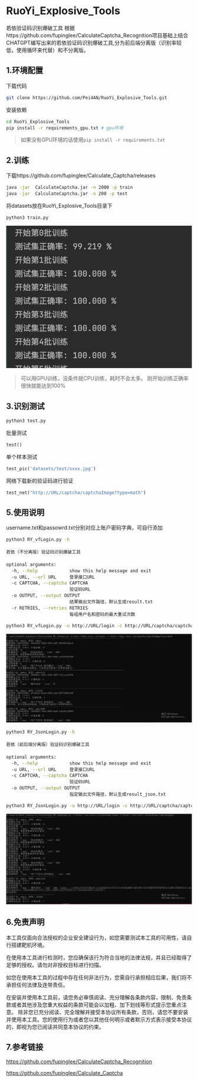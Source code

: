 # RuoYi_Explosive_Tools
若依验证码识别爆破工具
根据https://github.com/fupinglee/CalculateCaptcha_Recognition项目基础上结合CHATGPT编写出来的若依验证码识别爆破工具,分为前后端分离版（识别率较低，使用循环来代替）和不分离版。
## 1.环境配置
下载代码
```bash
git clone https://github.com/Pei4AN/RuoYi_Explosive_Tools.git
```
安装依赖
```bash
cd RuoYi_Explosive_Tools
pip install -r requirements_gpu.txt # gpu环境 
```
>如果没有GPU环境的话使用`pip install -r requirements.txt`


## 2.训练
下载https://github.com/fupinglee/Calculate_Captcha/releases

```bash
java -jar  CalculateCaptcha.jar -n 2000 -p train
java -jar  CalculateCaptcha.jar -n 200 -p test
```
将datasets放在RuoYi_Explosive_Tools目录下

```bash
python3 train.py
```
![训练图片](images/train.png)

> 可以用GPU训练，没条件就CPU训练，耗时不会太多。
> 刚开始训练正确率很快就能达到100%

## 3.识别测试

```bash
python3 test.py
```
批量测试

```python
test()
```

单个样本测试
```python
test_pic('datasets/test/xxxx.jpg')
```

网络下载新的验证码进行验证
```python
test_net("http://URL/captcha/captchaImage?type=math")
```

## 5.使用说明
username.txt和passowrd.txt分别对应上账户密码字典，可自行添加
```bash
python3 RY_vfLogin.py -h

若依（不分离版）验证码识别爆破工具

optional arguments:
  -h, --help            show this help message and exit
  -u URL, --url URL     登录接口URL
  -c CAPTCHA, --captcha CAPTCHA
                        验证码URL
  -o OUTPUT, --output OUTPUT
                        结果输出文件路径，默认生成result.txt
  -r RETRIES, --retries RETRIES
                        每组用户名和密码的最大重试次数
```
```bash
python3 RY_vfLogin.py -u http://URL/login -c http://URL/captcha/captchaImage?type=math
```
![若依（不分离版）验证码识别爆破工具使用](images/RY_vfLogin.jpg)


```bash
python3 RY_JsonLogin.py -h

若依（前后端分离版）验证码识别爆破工具

optional arguments:
  -h, --help            show this help message and exit
  -u URL, --url URL     登录接口URL
  -c CAPTCHA, --captcha CAPTCHA
                        验证码URL
  -o OUTPUT, --output OUTPUT
                        指定输出文件路径，默认生成result_json.txt
```

```bash
python3 RY_JsonLogin.py -u http://URL/login -c http://URL/captcha/captchaImage?type=math
```
![若依（不分离版）验证码识别爆破工具使用](images/RY_JsonLogin.jpg)


## 6.免责声明
本工具仅面向合法授权的企业安全建设行为，如您需要测试本工具的可用性，请自行搭建靶机环境。

在使用本工具进行检测时，您应确保该行为符合当地的法律法规，并且已经取得了足够的授权。请勿对非授权目标进行扫描。

如您在使用本工具的过程中存在任何非法行为，您需自行承担相应后果，我们将不承担任何法律及连带责任。

在安装并使用本工具前，请您务必审慎阅读、充分理解各条款内容，限制、免责条款或者其他涉及您重大权益的条款可能会以加粗、加下划线等形式提示您重点注意。 除非您已充分阅读、完全理解并接受本协议所有条款，否则，请您不要安装并使用本工具。您的使用行为或者您以其他任何明示或者默示方式表示接受本协议的，即视为您已阅读并同意本协议的约束。

## 7.参考链接
https://github.com/fupinglee/CalculateCaptcha_Recognition

https://github.com/fupinglee/Calculate_Captcha

